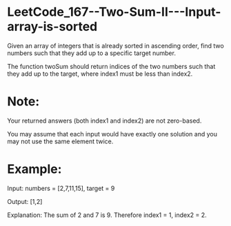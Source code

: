 # LeetCode_167--Two-Sum-II---Input-array-is-sorted

Given an array of integers that is already sorted in ascending order, find two numbers such that they add up to a specific target number.

The function twoSum should return indices of the two numbers such that they add up to the target, where index1 must be less than index2.

# Note:

Your returned answers (both index1 and index2) are not zero-based.

You may assume that each input would have exactly one solution and you may not use the same element twice.

# Example:

Input: numbers = [2,7,11,15], target = 9

Output: [1,2]

Explanation: The sum of 2 and 7 is 9. Therefore index1 = 1, index2 = 2.
